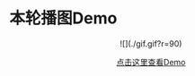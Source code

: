 # 本轮播图Demo
<div align="center">
![](./gif.gif?r=90)
<div>

[点击这里查看Demo](https://www.artjay.me/Demo/carousel)